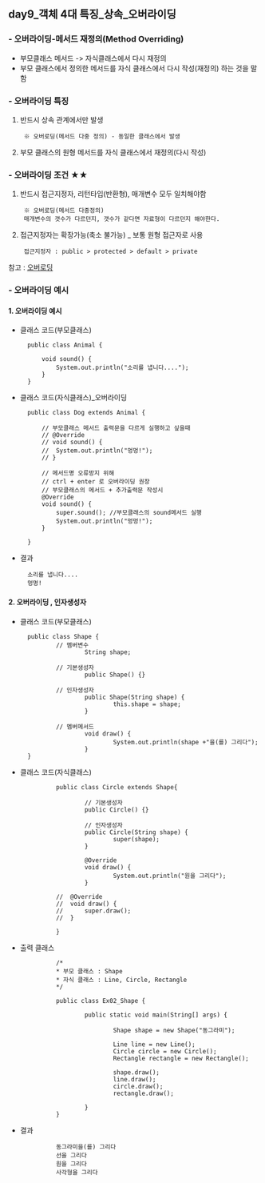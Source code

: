 ## day9_객체 4대 특징_상속_오버라이딩

### - 오버라이딩-메서드 재정의(Method Overriding)

- 부모클래스 메서드 -> 자식클래스에서 다시 재정의
- 부모 클래스에서 정의한 메서드를 자식 클래스에서 다시 작성(재정의) 하는 것을 말함

### - 오버라이딩 특징
1. 반드시 상속 관계에서만 발생

        ※ 오버로딩(메서드 다중 정의) - 동일한 클래스에서 발생

2. 부모 클래스의 원형 메서드를 자식 클래스에서 재정의(다시 작성)

### - 오버라이딩 조건 ★★
1. 반드시 접근지정자, 리턴타입(반환형), 매개변수 모두 일치해야함 
	
        ※ 오버로딩(메서드 다중정의) 
        매개변수의 갯수가 다르던지, 갯수가 같다면 자료형이 다르던지 해야한다.

2. 접근지정자는 확장가능(축소 불가능) _ 보통 원형 접근자로 사용
	  
        접근지정자 : public > protected > default > private

참고 : [오버로딩](https://github.com/hyeah0/SmartWeb_Contents_WebApplication_developer_class/blob/main/1_Java/day6_%EA%B0%9D%EC%B2%B4_1.%EB%A9%94%EC%84%9C%EB%93%9C_%EC%98%A4%EB%B2%84%EB%A1%9C%EB%94%A9.md)

### - 오버라이딩 예시
#### 1. 오버라이딩 예시
- 클래스 코드(부모클래스)

        public class Animal {
            
            void sound() {
                System.out.println("소리를 냅니다....");
            }
        }

- 클래스 코드(자식클래스)_오버라이딩

        public class Dog extends Animal {

            // 부모클래스 메서드 출력문을 다르게 실행하고 싶을때
            // @Override
            // void sound() {
            //	System.out.println("멍멍!");
            // }

            // 메서드명 오류방지 위해
            // ctrl + enter 로 오버라이딩 권장
            // 부모클래스의 메서드 + 추가출력문 작성시
            @Override
            void sound() {
                super.sound(); //부모클래스의 sound메서드 실행
                System.out.println("멍멍!");
            }
            
        }

- 결과

        소리를 냅니다....
        멍멍!

#### 2. 오버라이딩 , 인자생성자

- 클래스 코드(부모클래스)

        public class Shape {
                // 멤버변수
                        String shape;
                
                // 기본생성자
                        public Shape() {}
                
                // 인자생성자
                        public Shape(String shape) {
                                this.shape = shape;
                        }
                
                // 멤버메서드
                        void draw() {
                                System.out.println(shape +"을(를) 그리다");
                        }
        }

- 클래스 코드(자식클래스)

                public class Circle extends Shape{

                        // 기본생성자
                        public Circle() {}
                        
                        // 인자생성자
                        public Circle(String shape) {
                                super(shape);
                        }
                        
                        @Override
                        void draw() {
                                System.out.println("원을 그리다");
                        }
                        
                //	@Override
                //	void draw() {
                //		super.draw();
                //	}
                        
                }

- 출력 클래스

                /*
                * 부모 클래스 : Shape
                * 자식 클래스 : Line, Circle, Rectangle
                */

                public class Ex02_Shape {

                        public static void main(String[] args) {

                                Shape shape = new Shape("동그라미");
                                
                                Line line = new Line();
                                Circle circle = new Circle();
                                Rectangle rectangle = new Rectangle();
                                
                                shape.draw();
                                line.draw();
                                circle.draw();
                                rectangle.draw();
                                
                        }
                }

- 결과

                동그라미을(를) 그리다
                선을 그리다
                원을 그리다
                사각형을 그리다
